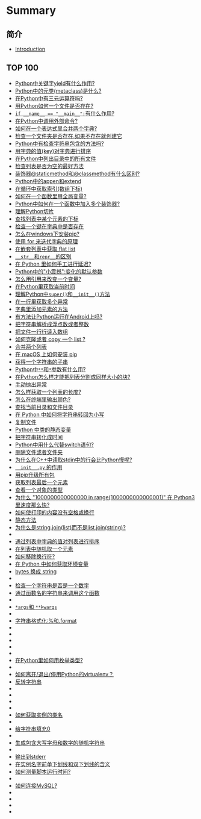 
# Summary

## 简介

* [Introduction](README.md)

## TOP 100

* [Python中关键字yield有什么作用?](part/1.md)
* [Python中的元类(metaclass)是什么?](part/2.md)
* [在Python中有三元运算符吗?](part/3.md)
* [用Python如何一个文件是否存在?](part/4.md)
* [`if __name__ == "__main__":`有什么作用?](part/5.md)
* [在Python中调用外部命令?](part/6.md)
* [如何在一个表达式里合并两个字典?](part/7.md)
* [检查一个文件夹是否存在,如果不存在就创建它](part/8.md)
* [Python中有检查字符串包含的方法吗?](part/9.md)
* [用字典的值(key)对字典进行排序](part/10.md)
* [在Python中列出目录中的所有文件](part/11.md)
* [检查列表是否为空的最好方法](part/12.md)
* [装饰器@staticmethod和@classmethod有什么区别?](part/13.md)
* [Python中的appen和extend](part/14.md)
* [在循环中获取索引(数组下标)](part/15.md)
* [如何在一个函数里用全局变量?](part/16.md)
* [Python中如何在一个函数中加入多个装饰器?](part/17.md)
* [理解Python切片](part/18.md)
* [查找列表中某个元素的下标](part/19.md)
* [检查一个键在字典中是否存在](part/20.md)
* [怎么在windows下安装pip?](part/21.md)
* [使用 for 来迭代字典的原理](part/22.md)
* [在嵌套列表中获取 flat list](part/23.md)
* [`__str__`和`repr__`的区别](part/24.md)
* [在 Python 里如何手工进行延迟?](part/25.md)
* [Python中的"小震撼":变化的默认参数](part/26.md)
* [怎么用引用来改变一个变量?](part/27.md)
* [在Python里获取当前时间](part/28.md)
* [理解Python中`super()`和`__init__()`方法](part/29.md)
* [在一行里获取多个异常](part/30.md)
* [字典里添加元素的方法](part/31.md)
* [有方法让Python运行在Android上吗?](part/32.md)
* [把字符串解析成浮点数或者整数](part/33.md)
* [把文件一行行读入数组](part/34.md)
* [如何克隆或者 copy 一个 list ?](part/35.md)
* [合并两个列表](part/36.md)
* [在 macOS 上如何安装 pip](part/37.md)
* [获得一个字符串的子串](part/38.md)
* [Python中`**`和`*`参数有什么用?](part/39.md)
* [在Python怎么样才能把列表分割成同样大小的块?](part/40.md)
* [手动抛出异常](part/41.md)
* [怎么样获取一个列表的长度?](part/42.md)
* [怎么在终端里输出颜色?](part/43.md)
* [查找当前目录和文件目录](part/44.md)
* [在 Python 中如何将字符串转回为小写](part/45.md)
* [复制文件](part/46.md)
* [Python 中类的静态变量](part/47.md)
* [把字符串转化成时间](part/48.md)
* [Python中用什么代替switch语句?](part/49.md)
* [删除文件或者文件夹](part/50.md)
* [为什么在C++中读取stdin中的行会比Python慢呢?](part/51.md)
* [`__init__.py` 的作用](part/52.md)
* [用pip升级所有包](part/53.md)
* [获取列表最后一个元素](part/54.md)
* [查看一个对象的类型](part/55.md)
* [为什么 "1000000000000000 in range(1000000000000001)" 在 Python3 里速度那么快?](part/56.md)
* [如何使打印的内容没有空格或换行](part/57.md)
* [静态方法](part/58.md)
* [为什么是string.join(list)而不是list.join(string)?](part/59.md)
* [](part/60.md)
* [通过列表中字典的值对列表进行排序](part/61.md)
* [在列表中随机取一个元素](part/62.md)
* [如何移除换行符?](part/63.md)
* [ 在 Python 中如何获取环境变量](part/64.md)
* [bytes 换成 string](part/65.md)
* [](part/66.md)
* [检查一个字符串是否是一个数字](part/67.md)
* [通过函数名的字符串来调用这个函数](part/68.md)
* [](part/69.md)
* [`*args`和 `**kwargs`](part/70.md)
* [](part/71.md)
* [字符串格式化:%和.format](part/72.md)
* [](part/73.md)
* [](part/74.md)
* [](part/75.md)
* [](part/76.md)
* [](part/77.md)
* [在Python里如何用枚举类型?](part/78.md)
* [](part/79.md)
* [如何离开/退出/停用Python的virtualenv？](part/80.md)
* [反转字符串](part/81.md)
* [](part/82.md)
* [](part/83.md)
* [](part/84.md)
* [](part/85.md)
* [如何获取实例的类名](part/86.md)
* [](part/87.md)
* [给字符串填充0](part/88.md)
* [](part/89.md)
* [生成包含大写字母和数字的随机字符串](part/90.md)
* [](part/91.md)
* [输出到stderr](part/92.md)
* [在实例名字前单下划线和双下划线的含义](part/93.md)
* [如何测量脚本运行时间?](part/94.md)
* [](part/95.md)
* [如何连接MySQL?](part/96.md)
* [](part/97.md)
* [](part/98.md)
* [](part/99.md)
* [](part/100.md)
